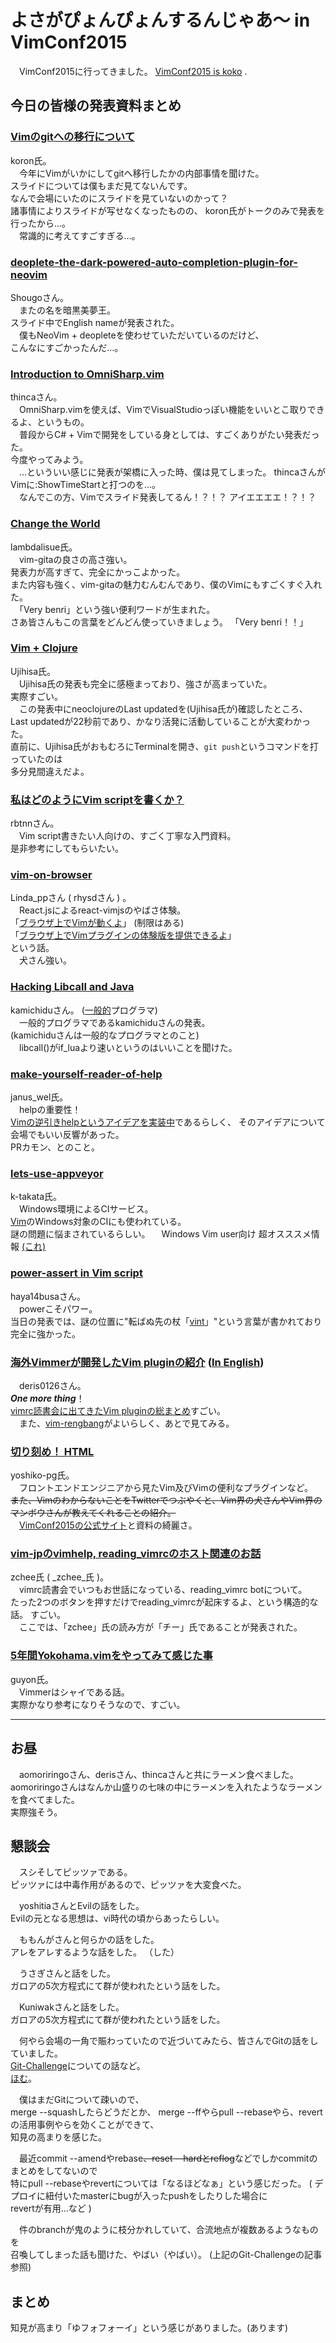 # よさがぴょんぴょんするんじゃあ〜 in VimConf2015

　VimConf2015に行ってきました。
[VimConf2015 is koko](http://vimconf.connpass.com/event/20574/) .


## 今日の皆様の発表資料まとめ

### [Vimのgitへの移行について](https://drive.google.com/file/d/0ByQIX4Ls1SHlaGFJamN6bnZiUE0/view)

koron氏。  
　今年にVimがいかにしてgitへ移行したかの内部事情を聞けた。  
スライドについては僕もまだ見てないんです。  
なんで会場にいたのにスライドを見ていないのかって？  
諸事情によりスライドが写せなくなったものの、
koron氏がトークのみで発表を行ったから…。  
　常識的に考えてすごすぎる…。

### [deoplete-the-dark-powered-auto-completion-plugin-for-neovim](http://www.slideshare.net/Shougo/deoplete-the-dark-powered-auto-completion-plugin-for-neovim)

Shougoさん。  
　またの名を暗黒美夢王。  
スライド中でEnglish nameが発表された。  
　僕もNeoVim + deopleteを使わせていただいているのだけど、  
こんなにすごかったんだ…。

### [Introduction to OmniSharp.vim](https://gist.github.com/thinca/bd975f7198f802161655)

thincaさん。  
　OmniSharp.vimを使えば、VimでVisualStudioっぽい機能をいいとこ取りできるよ、というもの。  
　普段からC# + Vimで開発をしている身としては、すごくありがたい発表だった。  
今度やってみよう。  
　…といういい感じに発表が架橋に入った時、僕は見てしまった。
thincaさんがVimに:ShowTimeStartと打つのを…。  
　なんでこの方、Vimでスライド発表してるん！？！？
アイエエエエ！？！？

### [Change the World](http://lambdalisue.github.io/vimconf2015)

lambdalisue氏。  
　vim-gitaの良さの高さ強い。  
発表力が高すぎて、完全にかっこよかった。  
また内容も強く、vim-gitaの魅力むんむんであり、僕のVimにもすごくすぐ入れた。  
　「Very benri」という強い便利ワードが生まれた。  
さあ皆さんもこの言葉をどんどん使っていきましょう。
「Very benri！！」

### [Vim + Clojure](https://docs.google.com/presentation/d/1byM9VMJUIsm2W_8YAxozBgzRCKz_WvcCl-6zKNGJZQI/edit#slide=id.p)

Ujihisa氏。  
　Ujihisa氏の発表も完全に感極まっており、強さが高まっていた。  
実際すごい。  
　この発表中にneoclojureのLast updatedを(Ujihisa氏が)確認したところ、
Last updatedが22秒前であり、かなり活発に活動していることが大変わかった。  
直前に、Ujihisa氏がおもむろにTerminalを開き、`git push`というコマンドを打っていたのは  
多分見間違えだよ。

### [私はどのようにVim scriptを書くか？](http://www.slideshare.net/rbtnn/vimconf2015-55367256)

rbtnnさん。  
　Vim script書きたい人向けの、すごく丁寧な入門資料。  
是非参考にしてもらいたい。  

### [vim-on-browser](https://speakerdeck.com/rhysd/vim-on-browser)

Linda_ppさん ( rhysdさん ) 。  
　React.jsによるreact-vimjsのやばさ体験。  
「[ブラウザ上でVimが動くよ](http://rhysd.github.io/react-vimjs/)」 (制限はある)  
「[ブラウザ上でVimプラグインの体験版を提供できるよ](http://rhysd.github.io/clever-f.vim/)」  
という話。  
　犬さん強い。

### [Hacking Libcall and Java](https://docs.google.com/presentation/d/1fZEd11BCVWiWy4O0rMZf1m0LMK5vgpzUmdmEFZ-gEks/edit#slide=id.p)

kamichiduさん。 ([一般的](https://twitter.com/aomoriringo/status/667926317879287808)プログラマ)  
　一般的プログラマであるkamichiduさんの発表。  
(kamichiduさんは一般的なプログラマとのこと)  
　libcall()がif_luaより速いというのはいいことを聞けた。

### [make-yourself-reader-of-help](http://www.slideshare.net/janus_wel/make-yourself-reader-of-help)

janus_wel氏。  
　helpの重要性！  
[Vimの逆引きhelpというアイデアを実装中](https://github.com/januswel/rlhelp.vim)であるらしく、
そのアイデアについて会場でもいい反響があった。  
PRカモン、とのこと。

### [lets-use-appveyor](http://www.slideshare.net/k-takata/lets-use-appveyor)

k-takata氏。  
　Windows環境によるCIサービス。  
[Vim](https://github.com/vim/vim)のWindows対象のCIにも使われている。  
謎の問題に悩まされているらしい。
　Windows Vim user向け 超オスススメ情報 [(これ)](https://twitter.com/thinca/status/667991238658822144)

### [power-assert in Vim script](https://docs.google.com/presentation/d/1Nkll31jRFpKCFUA-5ruEFoa1-ODAHBU7wRM5s5DyETk/pub?start=false&loop=false&delayms=3000#slide=id.p)

haya14busaさん。  
　powerこそパワー。  
当日の発表では、謎の位置に"転ばぬ先の杖「[vint](https://github.com/Kuniwak/vint)」"という言葉が書かれており  
完全に強かった。

### [海外Vimmerが開発したVim pluginの紹介](http://www.slideshare.net/deris0126/vimconf2015-jp) ([In English](http://www.slideshare.net/deris0126/vimconf2015-en))
　deris0126さん。  
***One more thing***！  
[vimrc読書会に出てきたVim pluginの総まとめ](https://gist.github.com/deris/ca9e3400057e7cccdc4d#file-1_176_vimrc_reading-vim-L1220)すごい。  
　また、[vim-rengbang](https://github.com/deris/vim-rengbang)がよいらしく、あとで見てみる。

### [切り刻め！ HTML](http://yoshiko-pg.github.io/slides/20151121-vimconf/)

yoshiko-pg氏。  
　フロントエンドエンジニアから見たVim及びVimの便利なプラグインなど。  
~~また、VimのわからないことをTwitterでつぶやくと、Vim界の犬さんやVim界のマンボウさんが教えてくれることの紹介。~~  
　[VimConf2015の公式サイト](http://vimconf.vim-jp.org/2015)と資料の綺麗さ。

### [vim-jpのvimhelp, reading\_vimrcのホスト関連のお話](http://linkis.com/talks.zchee.io/n1ztd)

zchee氏 ( \_zchee\_氏 )。  
　vimrc読書会でいつもお世話になっている、reading_vimrc botについて。  
たった2つのボタンを押すだけでreading_vimrcが起床するよ、という構造的な話。
すごい。  
　ここでは、「zchee」氏の読み方が「チー」氏であることが発表された。

### [5年間Yokohama.vimをやってみて感じた事](http://www.slideshare.net/gu4/5yokohamavim)

guyon氏。  
　Vimmerはシャイである話。  
実際かなり参考になりそうなので、すごい。

- - - - -

## お昼

　aomoriringoさん、derisさん、thincaさんと共にラーメン食べました。  
aomoriringoさんはなんか山盛りの七味の中にラーメンを入れたようなラーメンを食べてました。  
実際強そう。

## 懇談会

　スシそしてピッツァである。  
ピッツァには中毒作用があるので、ピッツァを大変食べた。

　yoshitiaさんとEvilの話をした。  
Evilの元となる思想は、vi時代の頃からあったらしい。

　ももんがさんと何らかの話をした。  
アレをアレするような話をした。 （した）

　うさぎさんと話をした。  
ガロアの5次方程式にて群が使われたという話をした。

　Kuniwakさんと話をした。  
ガロアの5次方程式にて群が使われたという話をした。  

　何やら会場の一角で賑わっていたので近づいてみたら、皆さんでGitの話をしていました。  
[Git-Challenge](http://orgachem.hatenablog.com/entry/2015/11/15/231222)についての話など。  
[ほむ](https://github.com/mixi-git-challenge)。

　僕はまだGitについて疎いので、  
merge --squashしたらどうだとか、
merge --ffやらpull --rebaseやら、revertの活用事例やらを効くことができて、  
知見の高まりを感じた。

　最近commit --amendやrebase~~、reset --hardとreflog~~などでしかcommitのまとめをしてないので  
特にpull --rebaseやrevertについては「なるほどなぁ」という感じだった。
( デプロイに紐付いたmasterにbugが入ったpushをしたりした場合に  
  revertが有用…など )

　件のbranchが鬼のように枝分かれしていて、合流地点が複数あるようなものを  
召喚してしまった話も聞けた、やばい（やばい）。 (上記のGit-Challengeの記事参照)


## まとめ

知見が高まり「ゆフォフォーイ」という感じがありました。(あります)
